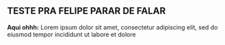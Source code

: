 ## TESTE PRA FELIPE PARAR DE FALAR

**Aqui ohhh:** Lorem ipsum dolor sit amet, consectetur adipiscing elit, sed do eiusmod tempor incididunt ut labore et dolore 
